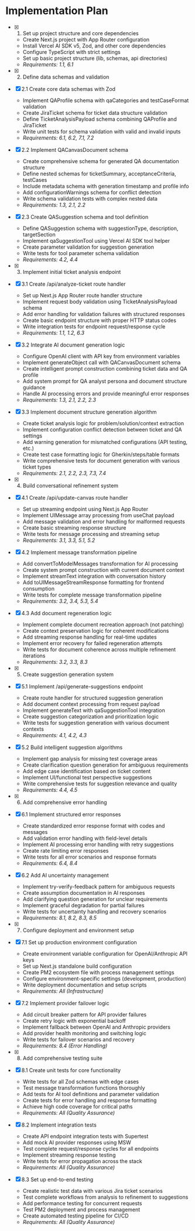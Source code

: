 # Implementation Plan

- [x] 1. Set up project structure and core dependencies

  - Create Next.js project with App Router configuration
  - Install Vercel AI SDK v5, Zod, and other core dependencies
  - Configure TypeScript with strict settings
  - Set up basic project structure (lib, schemas, api directories)
  - _Requirements: 1.1, 6.1_

- [x] 2. Define data schemas and validation
- [x] 2.1 Create core data schemas with Zod

  - Implement QAProfile schema with qaCategories and testCaseFormat validation
  - Create JiraTicket schema for ticket data structure validation
  - Define TicketAnalysisPayload schema combining QAProfile and JiraTicket
  - Write unit tests for schema validation with valid and invalid inputs
  - _Requirements: 6.1, 6.2, 7.1, 7.2_

- [x] 2.2 Implement QACanvasDocument schema

  - Create comprehensive schema for generated QA documentation structure
  - Define nested schemas for ticketSummary, acceptanceCriteria, testCases
  - Include metadata schema with generation timestamp and profile info
  - Add configurationWarnings schema for conflict detection
  - Write schema validation tests with complex nested data
  - _Requirements: 1.3, 2.1, 2.2_

- [x] 2.3 Create QASuggestion schema and tool definition

  - Define QASuggestion schema with suggestionType, description, targetSection
  - Implement qaSuggestionTool using Vercel AI SDK tool helper
  - Create parameter validation for suggestion generation
  - Write tests for tool parameter schema validation
  - _Requirements: 4.2, 4.4_

- [x] 3. Implement initial ticket analysis endpoint
- [x] 3.1 Create /api/analyze-ticket route handler

  - Set up Next.js App Router route handler structure
  - Implement request body validation using TicketAnalysisPayload schema
  - Add error handling for validation failures with structured responses
  - Create basic endpoint structure with proper HTTP status codes
  - Write integration tests for endpoint request/response cycle
  - _Requirements: 1.1, 1.2, 6.3_

- [x] 3.2 Integrate AI document generation logic

  - Configure OpenAI client with API key from environment variables
  - Implement generateObject call with QACanvasDocument schema
  - Create intelligent prompt construction combining ticket data and QA profile
  - Add system prompt for QA analyst persona and document structure guidance
  - Handle AI processing errors and provide meaningful error responses
  - _Requirements: 1.3, 2.1, 2.2, 2.3_

- [x] 3.3 Implement document structure generation algorithm

  - Create ticket analysis logic for problem/solution/context extraction
  - Implement configuration conflict detection between ticket and QA settings
  - Add warning generation for mismatched configurations (API testing, etc.)
  - Create test case formatting logic for Gherkin/steps/table formats
  - Write comprehensive tests for document generation with various ticket types
  - _Requirements: 2.1, 2.2, 2.3, 7.3, 7.4_

- [x] 4. Build conversational refinement system
- [x] 4.1 Create /api/update-canvas route handler

  - Set up streaming endpoint using Next.js App Router
  - Implement UIMessage array processing from useChat payload
  - Add message validation and error handling for malformed requests
  - Create basic streaming response structure
  - Write tests for message processing and streaming setup
  - _Requirements: 3.1, 3.3, 5.1, 5.2_

- [x] 4.2 Implement message transformation pipeline

  - Add convertToModelMessages transformation for AI processing
  - Create system prompt construction with current document context
  - Implement streamText integration with conversation history
  - Add toUIMessageStreamResponse formatting for frontend consumption
  - Write tests for complete message transformation pipeline
  - _Requirements: 3.2, 3.4, 5.3, 5.4_

- [x] 4.3 Add document regeneration logic

  - Implement complete document recreation approach (not patching)
  - Create context preservation logic for coherent modifications
  - Add streaming response handling for real-time updates
  - Implement error recovery for failed regeneration attempts
  - Write tests for document coherence across multiple refinement iterations
  - _Requirements: 3.2, 3.3, 8.3_

- [x] 5. Create suggestion generation system
- [x] 5.1 Implement /api/generate-suggestions endpoint

  - Create route handler for structured suggestion generation
  - Add document context processing from request payload
  - Implement generateText with qaSuggestionTool integration
  - Create suggestion categorization and prioritization logic
  - Write tests for suggestion generation with various document contexts
  - _Requirements: 4.1, 4.2, 4.3_

- [x] 5.2 Build intelligent suggestion algorithms

  - Implement gap analysis for missing test coverage areas
  - Create clarification question generation for ambiguous requirements
  - Add edge case identification based on ticket content
  - Implement UI/functional test perspective suggestions
  - Write comprehensive tests for suggestion relevance and quality
  - _Requirements: 4.4, 4.5_

- [x] 6. Add comprehensive error handling
- [x] 6.1 Implement structured error responses

  - Create standardized error response format with codes and messages
  - Add validation error handling with field-level details
  - Implement AI processing error handling with retry suggestions
  - Create rate limiting error responses
  - Write tests for all error scenarios and response formats
  - _Requirements: 6.4, 8.4_

- [x] 6.2 Add AI uncertainty management

  - Implement try-verify-feedback pattern for ambiguous requests
  - Create assumption documentation in AI responses
  - Add clarifying question generation for unclear requirements
  - Implement graceful degradation for partial failures
  - Write tests for uncertainty handling and recovery scenarios
  - _Requirements: 8.1, 8.2, 8.3, 8.5_

- [x] 7. Configure deployment and environment setup
- [x] 7.1 Set up production environment configuration

  - Create environment variable configuration for OpenAI/Anthropic API keys
  - Set up Next.js standalone build configuration
  - Create PM2 ecosystem file with process management settings
  - Configure environment-specific settings (development, production)
  - Write deployment documentation and setup scripts
  - _Requirements: All (Infrastructure)_

- [x] 7.2 Implement provider failover logic

  - Add circuit breaker pattern for API provider failures
  - Create retry logic with exponential backoff
  - Implement fallback between OpenAI and Anthropic providers
  - Add provider health monitoring and switching logic
  - Write tests for failover scenarios and recovery
  - _Requirements: 8.4 (Error Handling)_

- [x] 8. Add comprehensive testing suite
- [x] 8.1 Create unit tests for core functionality

  - Write tests for all Zod schemas with edge cases
  - Test message transformation functions thoroughly
  - Add tests for AI tool definitions and parameter validation
  - Create tests for error handling and response formatting
  - Achieve high code coverage for critical paths
  - _Requirements: All (Quality Assurance)_

- [x] 8.2 Implement integration tests

  - Create API endpoint integration tests with Supertest
  - Add mock AI provider responses using MSW
  - Test complete request/response cycles for all endpoints
  - Implement streaming response testing
  - Write tests for error propagation across the stack
  - _Requirements: All (Quality Assurance)_

- [x] 8.3 Set up end-to-end testing
  - Create realistic test data with various Jira ticket scenarios
  - Test complete workflows from analysis to refinement to suggestions
  - Add performance testing for concurrent requests
  - Test PM2 deployment and process management
  - Create automated testing pipeline for CI/CD
  - _Requirements: All (Quality Assurance)_

